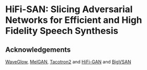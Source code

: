 # HiFi-SAN: Slicing Adversarial Networks for Efficient and High Fidelity Speech Synthesis

## Acknowledgements

[WaveGlow](https://github.com/NVIDIA/waveglow), [MelGAN](https://github.com/descriptinc/melgan-neurips), [Tacotron2](https://github.com/NVIDIA/tacotron2) and [HiFi-GAN](https://github.com/jik876/hifi-gan) and [BigVSAN](https://github.com/sony/bigvsan)
